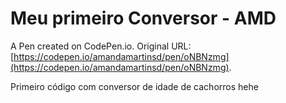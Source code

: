 # Meu primeiro Conversor - AMD

A Pen created on CodePen.io. Original URL: [https://codepen.io/amandamartinsd/pen/oNBNzmg](https://codepen.io/amandamartinsd/pen/oNBNzmg).

Primeiro código com conversor de idade de cachorros hehe
